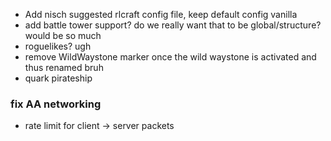 - Add nisch suggested rlcraft config file, keep default config vanilla
- add battle tower support?  do we really want that to be global/structure? would be so much
- roguelikes? ugh
- remove WildWaystone marker once the wild waystone is activated and thus renamed bruh
- quark pirateship


### fix AA networking
  - rate limit for client -> server packets